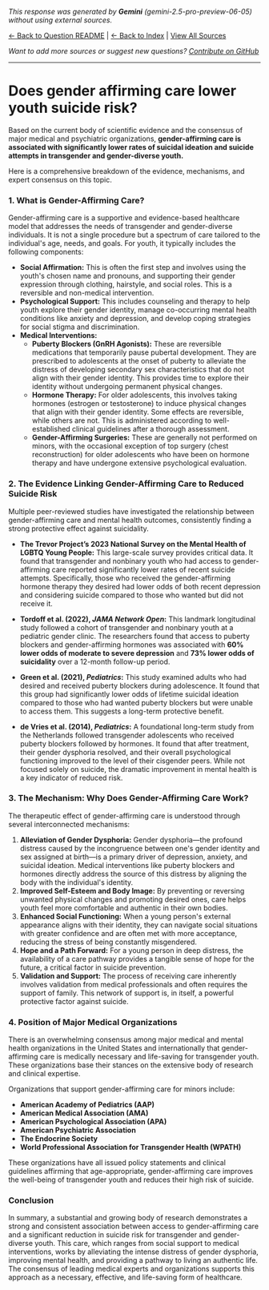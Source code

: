 <!-- 
Generated by: gemini
Model: gemini-2.5-pro-preview-06-05
Prompt type: default
Tools enabled: False
Generated at: 2025-06-26T20:41:25.470237
-->

*This response was generated by **Gemini** (gemini-2.5-pro-preview-06-05) without using external sources.*

[← Back to Question README](README.md) | [← Back to Index](../README.md) | [View All Sources](../allsources.md)

*Want to add more sources or suggest new questions? [Contribute on GitHub](https://github.com/justinwest/SuggestedSources)*

---

# Does gender affirming care lower youth suicide risk?

Based on the current body of scientific evidence and the consensus of major medical and psychiatric organizations, **gender-affirming care is associated with significantly lower rates of suicidal ideation and suicide attempts in transgender and gender-diverse youth.**

Here is a comprehensive breakdown of the evidence, mechanisms, and expert consensus on this topic.

### 1. What is Gender-Affirming Care?

Gender-affirming care is a supportive and evidence-based healthcare model that addresses the needs of transgender and gender-diverse individuals. It is not a single procedure but a spectrum of care tailored to the individual's age, needs, and goals. For youth, it typically includes the following components:

*   **Social Affirmation:** This is often the first step and involves using the youth's chosen name and pronouns, and supporting their gender expression through clothing, hairstyle, and social roles. This is a reversible and non-medical intervention.
*   **Psychological Support:** This includes counseling and therapy to help youth explore their gender identity, manage co-occurring mental health conditions like anxiety and depression, and develop coping strategies for social stigma and discrimination.
*   **Medical Interventions:**
    *   **Puberty Blockers (GnRH Agonists):** These are reversible medications that temporarily pause pubertal development. They are prescribed to adolescents at the onset of puberty to alleviate the distress of developing secondary sex characteristics that do not align with their gender identity. This provides time to explore their identity without undergoing permanent physical changes.
    *   **Hormone Therapy:** For older adolescents, this involves taking hormones (estrogen or testosterone) to induce physical changes that align with their gender identity. Some effects are reversible, while others are not. This is administered according to well-established clinical guidelines after a thorough assessment.
    *   **Gender-Affirming Surgeries:** These are generally not performed on minors, with the occasional exception of top surgery (chest reconstruction) for older adolescents who have been on hormone therapy and have undergone extensive psychological evaluation.

### 2. The Evidence Linking Gender-Affirming Care to Reduced Suicide Risk

Multiple peer-reviewed studies have investigated the relationship between gender-affirming care and mental health outcomes, consistently finding a strong protective effect against suicidality.

*   **The Trevor Project’s 2023 National Survey on the Mental Health of LGBTQ Young People:** This large-scale survey provides critical data. It found that transgender and nonbinary youth who had access to gender-affirming care reported significantly lower rates of recent suicide attempts. Specifically, those who received the gender-affirming hormone therapy they desired had lower odds of both recent depression and considering suicide compared to those who wanted but did not receive it.

*   **Tordoff et al. (2022), *JAMA Network Open*:** This landmark longitudinal study followed a cohort of transgender and nonbinary youth at a pediatric gender clinic. The researchers found that access to puberty blockers and gender-affirming hormones was associated with **60% lower odds of moderate to severe depression** and **73% lower odds of suicidality** over a 12-month follow-up period.

*   **Green et al. (2021), *Pediatrics*:** This study examined adults who had desired and received puberty blockers during adolescence. It found that this group had significantly lower odds of lifetime suicidal ideation compared to those who had wanted puberty blockers but were unable to access them. This suggests a long-term protective benefit.

*   **de Vries et al. (2014), *Pediatrics*:** A foundational long-term study from the Netherlands followed transgender adolescents who received puberty blockers followed by hormones. It found that after treatment, their gender dysphoria resolved, and their overall psychological functioning improved to the level of their cisgender peers. While not focused solely on suicide, the dramatic improvement in mental health is a key indicator of reduced risk.

### 3. The Mechanism: Why Does Gender-Affirming Care Work?

The therapeutic effect of gender-affirming care is understood through several interconnected mechanisms:

1.  **Alleviation of Gender Dysphoria:** Gender dysphoria—the profound distress caused by the incongruence between one's gender identity and sex assigned at birth—is a primary driver of depression, anxiety, and suicidal ideation. Medical interventions like puberty blockers and hormones directly address the source of this distress by aligning the body with the individual's identity.
2.  **Improved Self-Esteem and Body Image:** By preventing or reversing unwanted physical changes and promoting desired ones, care helps youth feel more comfortable and authentic in their own bodies.
3.  **Enhanced Social Functioning:** When a young person's external appearance aligns with their identity, they can navigate social situations with greater confidence and are often met with more acceptance, reducing the stress of being constantly misgendered.
4.  **Hope and a Path Forward:** For a young person in deep distress, the availability of a care pathway provides a tangible sense of hope for the future, a critical factor in suicide prevention.
5.  **Validation and Support:** The process of receiving care inherently involves validation from medical professionals and often requires the support of family. This network of support is, in itself, a powerful protective factor against suicide.

### 4. Position of Major Medical Organizations

There is an overwhelming consensus among major medical and mental health organizations in the United States and internationally that gender-affirming care is medically necessary and life-saving for transgender youth. These organizations base their stances on the extensive body of research and clinical expertise.

Organizations that support gender-affirming care for minors include:

*   **American Academy of Pediatrics (AAP)**
*   **American Medical Association (AMA)**
*   **American Psychological Association (APA)**
*   **American Psychiatric Association**
*   **The Endocrine Society**
*   **World Professional Association for Transgender Health (WPATH)**

These organizations have all issued policy statements and clinical guidelines affirming that age-appropriate, gender-affirming care improves the well-being of transgender youth and reduces their high risk of suicide.

### Conclusion

In summary, a substantial and growing body of research demonstrates a strong and consistent association between access to gender-affirming care and a significant reduction in suicide risk for transgender and gender-diverse youth. This care, which ranges from social support to medical interventions, works by alleviating the intense distress of gender dysphoria, improving mental health, and providing a pathway to living an authentic life. The consensus of leading medical experts and organizations supports this approach as a necessary, effective, and life-saving form of healthcare.